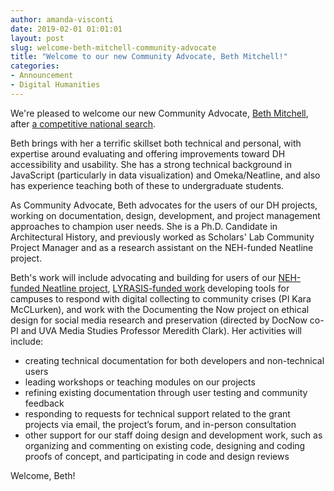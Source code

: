 ```yaml
---
author: amanda-visconti
date: 2019-02-01 01:01:01
layout: post
slug: welcome-beth-mitchell-community-advocate
title: "Welcome to our new Community Advocate, Beth Mitchell!"
categories:
- Announcement
- Digital Humanities
---
```


We're pleased to welcome our new Community Advocate, [Beth Mitchell](https://scholarslab.org/people/elizabeth-mitchell/), after [a competitive national search](https://scholarslab.org/blog/job-opening-developer-outreach-testing-coordinator/).

Beth brings with her a terrific skillset both technical and personal, with expertise around evaluating and offering improvements toward DH accessibility and usability. She has a strong technical background in JavaScript (particularly in data visualization) and Omeka/Neatline, and also has experience teaching both of these to undergraduate students.

As Community Advocate, Beth advocates for the users of our DH projects, working on documentation, design, development, and project management approaches to champion user needs. She is a Ph.D. Candidate in Architectural History, and previously worked as Scholars' Lab Community Project Manager and as a research assistant on the NEH-funded Neatline project.

Beth's work will include advocating and building for users of our [NEH-funded Neatline project](https://scholarslab.org/work/neatline/), [LYRASIS-funded work](https://scholarslab.org/work/augustcollecting/) developing tools for campuses to respond with digital collecting to community crises (PI Kara McCLurken), and work with the Documenting the Now project on ethical design for social media research and preservation (directed by DocNow co-PI and UVA Media Studies Professor Meredith Clark). Her activities will include:  
- creating technical documentation for both developers and non-technical users  
- leading workshops or teaching modules on our projects  
- refining existing documentation through user testing and community feedback  
- responding to requests for technical support related to the grant projects via email, the project’s forum, and in-person consultation  
- other support for our staff doing design and development work, such as organizing and commenting on existing code, designing and coding proofs of concept, and participating in code and design reviews  

Welcome, Beth!
